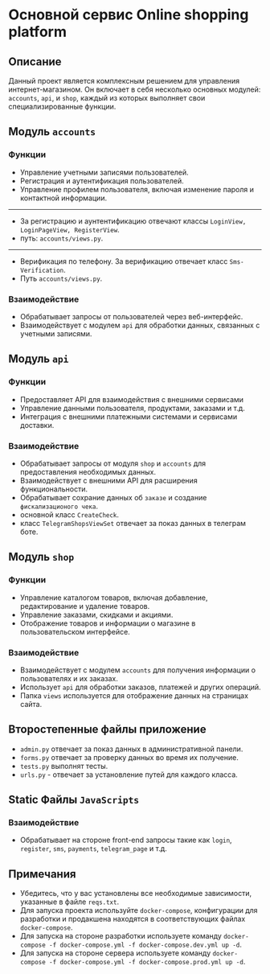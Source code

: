 # Основной сервис Online shopping platform

## Описание
Данный проект является комплексным решением для управления интернет-магазином. Он включает в себя несколько основных модулей: `accounts`, `api`, и `shop`, каждый из которых выполняет свои специализированные функции.

## Модуль `accounts`

### Функции
- Управление учетными записями пользователей.
- Регистрация и аутентификация пользователей.
- Управление профилем пользователя, включая изменение пароля и контактной информации.
---
- За регистрацию и аунтентификацию отвечают классы `LoginView, LoginPageView, RegisterView`.
- путь: `accounts/views.py`.
---
- Верификация по телефону. За верификацию отвечает класс `Sms-Verification`.
- Путь `accounts/views.py`.



### Взаимодействие
- Обрабатывает запросы от пользователей через веб-интерфейс.
- Взаимодействует с модулем `api` для обработки данных, связанных с учетными записями.

## Модуль `api`

### Функции
- Предоставляет API для взаимодействия с внешними сервисами
- Управление данными пользователя, продуктами, заказами и т.д.
- Интеграция с внешними платежными системами и сервисами доставки.

### Взаимодействие
- Обрабатывает запросы от модуля `shop` и `accounts` для предоставления необходимых данных.
- Взаимодействует с внешними API для расширения функциональности.
- Обрабатывает сохрание данных об `заказе` и создание `фискализационого чека`.
-  основной класс `CreateCheck`.
- класс `TelegramShopsViewSet` отвечает за показ данных в телеграм боте.



## Модуль `shop`

### Функции
- Управление каталогом товаров, включая добавление, редактирование и удаление товаров.
- Управление заказами, скидками и акциями.
- Отображение товаров и информации о магазине в пользовательском интерфейсе.

### Взаимодействие
- Взаимодействует с модулем `accounts` для получения информации о пользователях и их заказах.
- Использует `api` для обработки заказов, платежей и других операций.
- Папка `views` используется для отображение данных на страницах сайта.

## Второстепенные файлы приложение
- `admin.py` отвечает за показ данных в административной панели.
- `forms.py` отвечает за проверку данных во время их получение.
- `tests.py` выполнят тесты.
- `urls.py` - отвечает за установление путей для каждого класса.

## Static Файлы `JavaScripts`

### Взаимодействие
- Обрабатывает на стороне front-end запросы такие как `login`, `register`, `sms`, `payments`, `telegram_page` и т.д.


## Примечания
- Убедитесь, что у вас установлены все необходимые зависимости, указанные в файле `reqs.txt`.
- Для запуска проекта используйте `docker-compose`, конфигурации для разработки и продакшена находятся в соответствующих файлах `docker-compose`.
- Для запуска на стороне разработки используете команду `docker-compose -f docker-compose.yml -f docker-compose.dev.yml up -d`.
- Для запуска на стороне сервера используете команду `docker-compose -f docker-compose.yml -f docker-compose.prod.yml up -d`.
